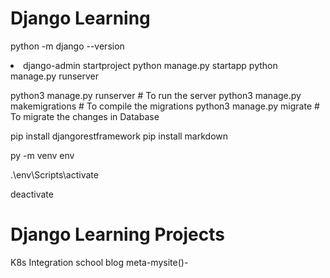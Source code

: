 # Django Learning

<!-- Basic commands -->

python -m django --version
<li>
django-admin startproject <project_name>
python manage.py startapp <my_app>
python manage.py runserver

python3 manage.py runserver # To run the server
python3 manage.py makemigrations # To compile the migrations
python3 manage.py migrate  # To migrate the changes in Database
</li>
<!-- Installation -->
pip install djangorestframework
pip install markdown 

py -m venv env
<!-- env is the name assigned to the virtual environment and this will create a virtual Python installation in the env folder. -->
.\env\Scripts\activate
<!-- Activate the virtual environment -->
deactivate 
<!-- Exit the virtual environment -->

# Django Learning Projects
K8s Integration
school
blog
meta-mysite()-